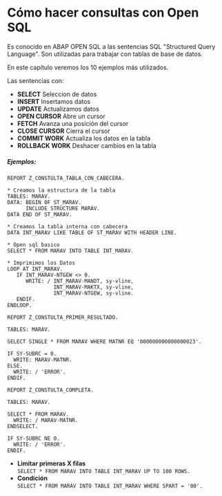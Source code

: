 # Cómo hacer consultas con Open SQL

Es conocido en ABAP OPEN SQL a las sentencias SQL "Structured Query Language".
Son utilizadas para trabajar con tablas de base de datos.

En este capítulo veremos los 10 ejemplos más utilizados.

Las sentencias con:
- **SELECT** Seleccion de datos
- **INSERT** Insertamos datos
- **UPDATE** Actualizamos datos
- **OPEN CURSOR** Abre un cursor
- **FETCH** Avanza una posición del cursor
- **CLOSE CURSOR** Cierra el cursor
- **COMMIT WORK** Actualiza los datos en la tabla
- **ROLLBACK WORK** Deshacer cambios en la tabla


##### Ejemplos:
```
REPORT Z_CONSTULTA_TABLA_CON_CABECERA.

* Creamos la estructura de la tabla
TABLES: MARAV.
DATA: BEGIN OF ST_MARAV.
      INCLUDE STRUCTURE MARAV.
DATA END OF ST_MARAV.

* Creamos la tabla interna con cabecera
DATA INT_MARAV LIKE TABLE OF ST_MARAV WITH HEADER LINE.

* Open sql basico
SELECT * FROM MARAV INTO TABLE INT_MARAV.

* Imprimimos los Datos
LOOP AT INT_MARAV.
   IF INT_MARAV-NTGEW <> 0.
      WRITE: / INT_MARAV-MANDT, sy-vline,
               INT_MARAV-MAKTX, sy-vline,
               INT_MARAV-NTGEW, sy-vline.
   ENDIF.
ENDLOOP.
```

```
REPORT Z_CONSTULTA_PRIMER_RESULTADO.

TABLES: MARAV.

SELECT SINGLE * FROM MARAV WHERE MATNR EQ '000000000000000023'.

IF SY-SUBRC = 0.
  WRITE: MARAV-MATNR.
ELSE.
  WRITE: / 'ERROR'.
ENDIF.
```

```
REPORT Z_CONSTULTA_COMPLETA.

TABLES: MARAV.

SELECT * FROM MARAV.
  WRITE: / MARAV-MATNR.
ENDSELECT.

IF SY-SUBRC NE 0.
  WRITE: / 'ERROR'.
ENDIF.
```

- **Limitar primeras X filas**  
`SELECT * FROM MARAV INTO TABLE INT_MARAV UP TO 100 ROWS.`
- **Condición**  
`SELECT * FROM MARAV INTO TABLE INT_MARAV WHERE SPART = '00'.`


```
```

```
```

```
```

```
```

```
```

```
```

```
```
